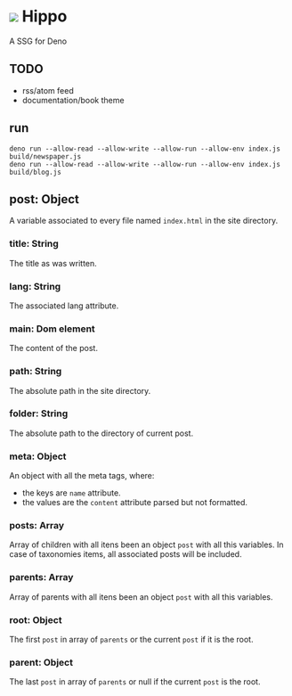 # ![](docs/favicon.ico) Hippo
A SSG for Deno

## TODO
 - rss/atom feed
 - documentation/book theme

## run
```
deno run --allow-read --allow-write --allow-run --allow-env index.js build/newspaper.js
deno run --allow-read --allow-write --allow-run --allow-env index.js build/blog.js
```

## post: Object
A variable associated to every file named `index.html` in the site directory.

### title: String
The title as was written.

### lang: String
The associated lang attribute.

### main: Dom element
The content of the post.

### path: String
The absolute path in the site directory.

### folder: String
The absolute path to the directory of current post.

### meta: Object
An object with all the meta tags, where:
 - the keys are `name` attribute.
 - the values are the `content` attribute parsed but not formatted.

### posts: Array
Array of children with all itens been an object `post` with all this variables.
In case of taxonomies items, all associated posts will be included.

### parents: Array
Array of parents with all itens been an object `post` with all this variables.

### root: Object
The first `post` in array of `parents` or the current `post` if it is the root.

### parent: Object
The last `post` in array of `parents` or null if the current `post` is the root.

